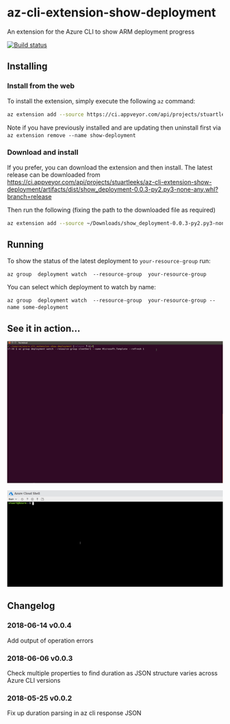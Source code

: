 # az-cli-extension-show-deployment
An extension for the Azure CLI to show ARM deployment progress

[![Build status](https://ci.appveyor.com/api/projects/status/k44c1ciuqrb6v34i/branch/release?svg=true)](https://ci.appveyor.com/project/stuartleeks/az-cli-extension-show-deployment/branch/release)



## Installing

### Install from the web

To install the extension, simply execute the following `az` command:

```bash
az extension add --source https://ci.appveyor.com/api/projects/stuartleeks/az-cli-extension-show-deployment/artifacts/dist/show_deployment-0.0.3-py2.py3-none-any.whl
```

Note if you have previously installed and are updating then uninstall first via `az extension remove --name show-deployment`


### Download and install
If you prefer, you can download the extension and then install. The latest release can be downloaded from https://ci.appveyor.com/api/projects/stuartleeks/az-cli-extension-show-deployment/artifacts/dist/show_deployment-0.0.3-py2.py3-none-any.whl?branch=release

Then run the following (fixing the path to the downloaded file as required)

```bash
az extension add --source ~/Downloads/show_deployment-0.0.3-py2.py3-none-any.whl 
```

## Running

To show the status of the latest deployment to `your-resource-group` run:

```
az group  deployment watch  --resource-group  your-resource-group
```

You can select which deployment to watch by name:

```
az group  deployment watch  --resource-group  your-resource-group --name some-deployment
```

## See it in action...

![extension in action](docs/az-group-deployment-watch-2.gif)


![extension in action in Cloud Shell](docs/az-group-deployment-watch-3.gif)


## Changelog

### 2018-06-14 v0.0.4

Add output of operation errors

### 2018-06-06 v0.0.3

Check multiple properties to find duration as JSON structure varies across Azure CLI versions

### 2018-05-25 v0.0.2

Fix up duration parsing in az cli response JSON